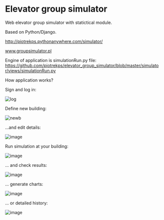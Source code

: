 # Elevator group simulator

Web elevator group simulator with statictical module. 

Based on Python/Django.

http://piotrekps.pythonanywhere.com/simulator/

www.groupsimulator.pl

Engine of application is simulationRun.py file:
https://github.com/piotrekps/elevator_group_simulator/blob/master/simulator/views/simulationRun.py





How application works?



Sign and log in:

![log](https://user-images.githubusercontent.com/26420051/27590517-41290d4a-5b4f-11e7-8243-9bda22a339f2.png)

Define new building:

![newb](https://user-images.githubusercontent.com/26420051/27590770-fa2607d0-5b4f-11e7-876b-8b1ddb512faa.png)

...and edit details:

![image](https://user-images.githubusercontent.com/26420051/27590957-917c0576-5b50-11e7-9a4e-23e4184b808f.png)

Run simulation at your building:

![image](https://user-images.githubusercontent.com/26420051/27591016-c50bdf74-5b50-11e7-9f81-a4206ca62ac4.png)

... and check results:

![image](https://user-images.githubusercontent.com/26420051/27591115-0ab7c60a-5b51-11e7-855f-753419f7e2cf.png)

... generate charts:

![image](https://user-images.githubusercontent.com/26420051/27591196-44234658-5b51-11e7-9208-366fb69df378.png)

... or detailed history:

![image](https://user-images.githubusercontent.com/26420051/27591281-7be49aec-5b51-11e7-8428-da3620bd837f.png)



